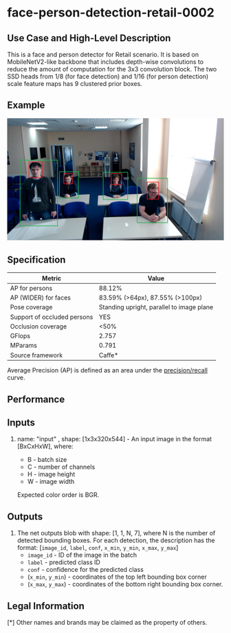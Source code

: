 # face-person-detection-retail-0002

## Use Case and High-Level Description

This is a face and person detector for Retail scenario. It is based on
MobileNetV2-like backbone that includes depth-wise convolutions to reduce the amount of
computation for the 3x3 convolution block. The two SSD heads from 1/8 (for face detection)
and 1/16 (for person detection) scale feature maps has 9 clustered prior boxes.

## Example

![](./face-person-detection-retail-0002.png)

## Specification

| Metric                          | Value                                     |
|---------------------------------|-------------------------------------------|
| AP for persons                  | 88.12%                                    |
| AP (WIDER) for faces            | 83.59% (>64px), 87.55% (>100px)           |
| Pose coverage                   | Standing upright, parallel to image plane |
| Support of occluded persons     | YES                                       |
| Occlusion coverage              | <50%                                      |
| GFlops                          | 2.757                                     |
| MParams                         | 0.791                                     |
| Source framework                | Caffe*                                    |

Average Precision (AP) is defined as an area under
the [precision/recall](https://en.wikipedia.org/wiki/Precision_and_recall)
curve.

## Performance

## Inputs

1. name: "input" , shape: [1x3x320x544] - An input image in the format [BxCxHxW],
   where:
    - B - batch size
    - C - number of channels
    - H - image height
    - W - image width

   Expected color order is BGR.

## Outputs

1. The net outputs blob with shape: [1, 1, N, 7], where N is the number of detected
   bounding boxes. For each detection, the description has the format:
   [`image_id`, `label`, `conf`, `x_min`, `y_min`, `x_max`, `y_max`]
    - `image_id` - ID of the image in the batch
    - `label` - predicted class ID
    - `conf` - confidence for the predicted class
    - (`x_min`, `y_min`) - coordinates of the top left bounding box corner
    - (`x_max`, `y_max`) - coordinates of the bottom right bounding box corner.

## Legal Information
[*] Other names and brands may be claimed as the property of others.
